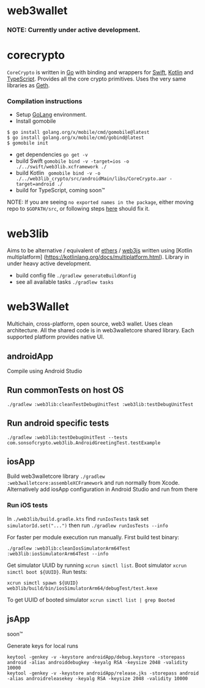 # web3wallet
 
### NOTE: Currently under active development.

# corecrypto

`CoreCrypto` is written in [Go](https://go.dev) with binding and wrappers for
[Swift](https://www.swift.org), [Kotlin](https://kotlinlang.org) and
[TypeScript](https://www.typescriptlang.org). Provides all the core crypto
primitives. Uses the very same libraries as [Geth](https://github.com/ethereum/go-ethereum).

### Compilation instructions

- Setup [GoLang](https://go.dev/doc/install) environment.
- Install gomobile
```
$ go install golang.org/x/mobile/cmd/gomobile@latest
$ go install golang.org/x/mobile/cmd/gobind@latest
$ gomobile init
```
- get dependencies `go get -v`
- build Swift `gomobile bind -v -target=ios -o ./../swift/web3lib.xcframework ./`
- build Kotlin ` gomobile bind -v -o ./../web3lib_crypto/src/androidMain/libs/CoreCrypto.aar -target=android ./`
- build for TypeScript, coming soon™

NOTE: If you are seeing `no exported names in the package`, either moving
repo to `$GOPATH/src`, or following steps [here](https://github.com/golang/go/issues/37961#issuecomment-673854585) 
should fix it.

# web3lib
Aims to be alternative / equivalent of [ethers](https://docs.ethers.io/v5/) / 
[web3js](https://web3js.readthedocs.io) written using [Kotlin multiplatform]
(https://kotlinlang.org/docs/multiplatform.html). Library in under heavy 
active development. 
- build config file `./gradlew generateBuildKonfig` 
- see all available tasks `./gradlew tasks` 

# web3Wallet
Multichain, cross-platform, open source, web3 wallet. Uses clean 
architecture. All the shared code is in web3walletcore shared library. Each 
supported platform provides native UI.

## androidApp
Compile using Android Studio

## Run commonTests on host OS

``` 
./gradlew :web3lib:cleanTestDebugUnitTest :web3lib:testDebugUnitTest
```

## Run android specific tests 
```
./gradlew :web3lib:testDebugUnitTest --tests com.sonsofcrypto.web3lib.AndroidGreetingTest.testExample
```

## iosApp
Build web3walletcore library ```./gradlew :web3walletcore:assembleXCFramework```
and run normally from Xcode. Alternatively add iosApp configuration in Android 
Studio and run from there

### Run iOS tests

In `./web3lib/build.gradle.kts` find `runIosTests` task set 
`simulatorId.set("...")` then run `./gradlew runIosTests --info`

For faster per module execution run manually. First build test binary:
```
./gradlew :web3lib:cleanIosSimulatorArm64Test :web3lib:iosSimulatorArm64Test --info
```
Get simulator UUID by running `xcrun simctl list`. Boot simulator 
`xcrun simctl boot ${UUID}`. Run tests:
```
xcrun simctl spawn ${UUID} web3lib/build/bin/iosSimulatorArm64/debugTest/test.kexe
```
To get UUID of booted simulator `xcrun simctl list | grep Booted`

## jsApp
soon™

Generate keys for local runs

```
keytool -genkey -v -keystore androidApp/debug.keystore -storepass android -alias androiddebugkey -keyalg RSA -keysize 2048 -validity 10000
keytool -genkey -v -keystore androidApp/release.jks -storepass android -alias androidreleasekey -keyalg RSA -keysize 2048 -validity 10000
```